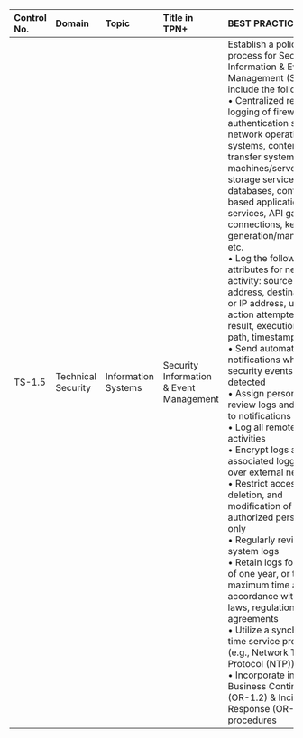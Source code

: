 | Control No. | Domain | Topic | Title in TPN+ | BEST PRACTICES: | ADDITIONAL RECOMMENDATIONS: |
| :--- | :--- | :--- | :--- | :--- | :--- |
| TS-1.5 | Technical Security | Information Systems | Security Information & Event Management | Establish a policy and process for Security Information & Event Management (SIEM), to include the following:<br>• Centralized real-time logging of firewalls, authentication servers, network operating systems, content transfer systems, virtual machines/servers, storage services, databases, container-based application services, API gateway connections, key generation/management, etc.<br>• Log the following attributes for network activity: source IP address, destination URL or IP address, username, action attempted, action result, execution/file path, timestamp<br>• Send automatic notifications when security events are detected<br>• Assign personnel to review logs and respond to notifications<br>• Log all remote access activities<br>• Encrypt logs and associated logging data over external networks<br>• Restrict access to, deletion, and modification of logs to authorized personnel only<br>• Regularly review system logs<br>• Retain logs for a period of one year, or the maximum time allowed in accordance with local laws, regulations, and agreements<br>• Utilize a synchronized time service protocol (e.g., Network Time Protocol (NTP))<br>• Incorporate into Business Continuity Plan (OR-1.2) & Incident Response (OR-4.0) procedures | • Enable local logging on isolated systems<br>• Include logging and monitoring of spikes in resource utilization and capacity management<br>• Enable dual authorization for movement and deletion of audit log information<br><br>Security event notifications include the following:<br>• Successful and unsuccessful attempts to connect to the content & production network<br>• Unusual file size and/or time of day transport of content <br>• Repeated attempts for unauthorized access <br>• Attempts at privileged access (e.g., different locations, time of day, etc.)<br>• Administrator account creation, modification, or deletion<br>• File Integrity Monitoring (FIM) for sensitive data and applications<br>• Failure of critical security systems (e.g., Firewall, IDS/IPS, endpoint protection, physical and logical access controls, etc.)<br><br>                                                         |
